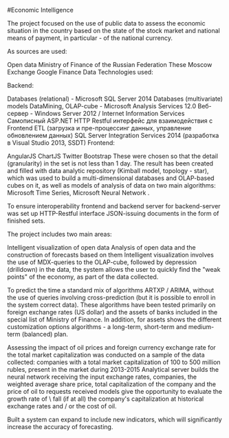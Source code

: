 #Economic Intelligence

The project focused on the use of public data to assess the economic situation in the country based on the state of the stock market and national means of payment, in particular - of the national currency.

As sources are used:

Open data Ministry of Finance of the Russian Federation
These Moscow Exchange
Google Finance Data
Technologies used:

Backend:

Databases (relational) - Microsoft SQL Server 2014
Databases (multivariate) models DataMining, OLAP-cube - Microsoft Analysis Services 12.0
Веб-сервер - Windows Server 2012 / Internet Information Services
Самописный ASP.NET HTTP Restful интерфейс для взаимодействия с Frontend ETL (загрузка и пре-процессинг данных, управление обновлением данных)
SQL Server Integration Services 2014 (разработка в Visual Studio 2013, SSDT)
Frontend:

AngularJS
ChartJS
Twitter Bootstrap
These were chosen so that the detail (granularity) in the set is not less than 1 day. The result has been created and filled with data analytic repository (Kimball model, topology - star), which was used to build a multi-dimensional databases and OLAP-based cubes on it, as well as models of analysis of data on two main algorithms: Microsoft Time Series, Microsoft Neural Network .

To ensure interoperability frontend and backend server for backend-server was set up HTTP-Restful interface JSON-issuing documents in the form of finished sets.

The project includes two main areas:

Intelligent visualization of open data
Analysis of open data and the construction of forecasts based on them
Intelligent visualization involves the use of MDX-queries to the OLAP-cube, followed by depression (drilldown) in the data, the system allows the user to quickly find the "weak points" of the economy, as part of the data collected.

To predict the time a standard mix of algorithms ARTXP / ARIMA, without the use of queries involving cross-prediction (but it is possible to enroll in the system correct data). These algorithms have been tested primarily on foreign exchange rates (US dollar) and the assets of banks included in the special list of Ministry of Finance. In addition, for assets shows the different customization options algorithms - a long-term, short-term and medium-term (balanced) plan.

Assessing the impact of oil prices and foreign currency exchange rate for the total market capitalization was conducted on a sample of the data collected: companies with a total market capitalization of 100 to 500 million rubles, present in the market during 2013-2015 Analytical server builds the neural network receiving the input exchange rates, companies, the weighted average share price, total capitalization of the company and the price of oil to requests received models give the opportunity to evaluate the growth rate of \ fall (if at all) the company's capitalization at historical exchange rates and / or the cost of oil.

Built a system can expand to include new indicators, which will significantly increase the accuracy of forecasting.
